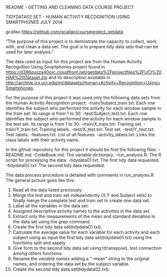 README - GETTING AND CLEANING DATA COURSE PROJECT

TIDYDATA02 SET - HUMAN ACTIVITY RECOGNITION USING SMARTPHONES
JULY 2014

gcallao
https://github.com/gcallao/courseproject_getdata

"The purpose of this project is to demostrate the capacity to collect, work with, and clean a data set. The goal is to prepare tidy data sets that can be used for later analysis."

The data used as input for this project are from the Human Activity Recognition Using Smartphones project found in https://d396qusza40orc.cloudfront.net/getdata%2Fprojectfiles%2FUCI%20HAR%20Dataset.zip and its description available in http://archive.ics.uci.edu/ml/datasets/Human+Activity+Recognition+Using+Smartphones. 

For the purpose of this project it was used only the following data sets from the Human Activity Recognition project:
-train/Subject_train.txt: Each row identifies the subject who performed the activity for each window sample in the train set. Its range is from 1 to 30.
-test/Subject_test.txt: Each row identifies the subject who performed the activity for each window sample in the test set. Its range is from 1 to 30.
-train/X_train.txt: Training set.
-train/Y_train.txt: Training labels.
-test/X_test.txt: Test set.
-test/Y_test.txt: Test labels.
-features.txt: List of all features.
-activity_labels.txt: Links the class labels with their activity name.

In the github repository for this project it should be find the following files:
-README.md
-CodeBook.md: The variable dictionary.
-run_analysis.R: The R script for processing the data.
-tidydata01.txt: The first tidy data requested.
-tidydata02.txt: The second tidy data requested.

The data process procedure is detailed with comments in run_analysis.R. The general picture goes like this:
1. Read all the data listed previously. 
2. Merge the test and train set independently (X,Y and Subject sets) to finally merge the complete test and train set to create one data set. 
3. Label all the variables in the data set. 
4. Assigned descriptive activity names to the activities in the data set.
5. Extract only the measurements of the mean and standard deviation in the data set using the grep command.
6. Create the first tidy data set(tidydata01.txt).
7. Calculate the average value for each variable for each activity and each subject using as input the first tidy data set(tidydata01.txt) using the functions split and sapply.
8. Give form to the second tidy data set using t(transpose), text connection among others functions.
9. Rename the variable names adding a "-mean" string to the original names, and ordering the data set by the subject variable.
10. Create the second tidy data set(tidydata02.txt).
